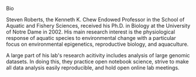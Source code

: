 Bio

Steven Roberts, the Kenneth K. Chew Endowed Professor in the School of Aquatic and Fishery Sciences, received his Ph.D. in Biology at the University of Notre Dame in 2002. His main research interest is the physiological response of aquatic species to environmental change with a particular focus on environmental epigenetics, reproductive biology, and aquaculture. 

A large part of his lab's research acitivity includes analysis of large genomic datasets. In doing this, they practice open notebook science, strive to make all data analysis easily reproducible, and hold open online lab meetings. 
